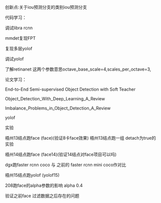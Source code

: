 创新点:关于iou预测分支的类别iou预测分支


代码学习：

调试libra rcnn

mmdet复现FPT

复现多层yolof

调试yolof

了解retinanet 这两个参数意思octave_base_scale=4,scales_per_octave=3,

论文学习：

End-to-End Semi-supervised Object Detection with Soft Teacher

Object_Detection_With_Deep_Learning_A_Review

Imbalance_Problems_in_Object_Detection_A_Review

yolof

实验

梧州13结点跑face (face)(验证8卡face效果)
梧州13结点跑一组 detach为true的实验

梧州14结点跑face (face14)(验证14结点对face项目可以吗)

dgx跑faster rcnn coco 与 之前的 faster rcnn mini coco作对比

梧州15结点跑yolof (yolof15)

208跑face的alpha参数的影响 alpha 0.4

验证之前face 过滤数据之后存在的问题

